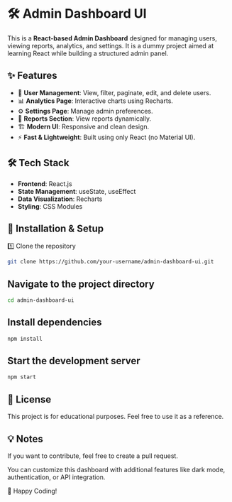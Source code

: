 # 🛠️ Admin Dashboard UI

This is a **React-based Admin Dashboard** designed for managing users, viewing reports, analytics, and settings. It is a dummy project aimed at learning React while building a structured admin panel.

## ✨ Features

- 🚀 **User Management**: View, filter, paginate, edit, and delete users.
- 📊 **Analytics Page**: Interactive charts using Recharts.
- ⚙️ **Settings Page**: Manage admin preferences.
- 📑 **Reports Section**: View reports dynamically.
- 🏗️ **Modern UI**: Responsive and clean design.
- ⚡ **Fast & Lightweight**: Built using only React (no Material UI).

## 🛠️ Tech Stack

- **Frontend**: React.js
- **State Management**: useState, useEffect
- **Data Visualization**: Recharts
- **Styling**: CSS Modules

## 🚀 Installation & Setup

1️⃣ Clone the repository

```bash
git clone https://github.com/your-username/admin-dashboard-ui.git

```

## Navigate to the project directory

```bash
cd admin-dashboard-ui
```

## Install dependencies

```bash
npm install
```

## Start the development server

```bash
npm start
```

## 📜 License

This project is for educational purposes. Feel free to use it as a reference.

## 💡 Notes

If you want to contribute, feel free to create a pull request.

You can customize this dashboard with additional features like dark mode, authentication, or API integration.

🚀 Happy Coding!
